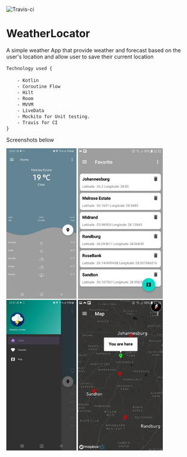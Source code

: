 ![Travis-ci](https://api.travis-ci.org/Abdoul02/WeatherLocator.svg)
# WeatherLocator
A simple weather App that provide weather and forecast based on the user's location and allow user to save their current location

    Technology used {

        - Kotlin
        - Coroutine Flow
        - Hilt
        - Room
        - MVVM
        - LiveData
        - Mockito for Unit testing.
        - Travis for CI
    }

  Screenshots below

<img src ="images/weather.png" height= "400"/>
<img src ="images/locations.png" height= "400"/>
<img src ="images/drawer.png" height= "400"/>
<img src ="images/map.png" height= "400"/>